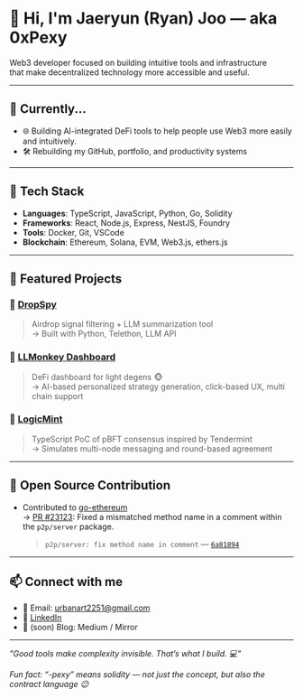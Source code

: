# 👋 Hi, I'm Jaeryun (Ryan) Joo — aka **0xPexy**

Web3 developer focused on building intuitive tools and infrastructure  
that make decentralized technology more accessible and useful.

---

## 🌱 Currently...

- 🌐 Building AI-integrated DeFi tools to help people use Web3 more easily and intuitively.
- 🛠 Rebuilding my GitHub, portfolio, and productivity systems

---

## 🧠 Tech Stack

- **Languages**: TypeScript, JavaScript, Python, Go, Solidity
- **Frameworks**: React, Node.js, Express, NestJS, Foundry
- **Tools**: Docker, Git, VSCode
- **Blockchain**: Ethereum, Solana, EVM, Web3.js, ethers.js

---

## 📂 Featured Projects

### 🔹 [DropSpy](https://github.com/0xPexy/dropspy)
> Airdrop signal filtering + LLM summarization tool  
→ Built with Python, Telethon, LLM API

### 🔸 [LLMonkey Dashboard](https://github.com/0xPexy/llmonkey-dashboard)
> DeFi dashboard for light degens 🐵  
→ AI-based personalized strategy generation, click-based UX, multi chain support

### 🔸 [LogicMint](https://github.com/0xPexy/logicmint)
> TypeScript PoC of pBFT consensus inspired by Tendermint  
→ Simulates multi-node messaging and round-based agreement

---

## 🧩 Open Source Contribution

- Contributed to [go-ethereum](https://github.com/ethereum/go-ethereum)  
  → [PR #23123](https://github.com/ethereum/go-ethereum/pull/23123): Fixed a mismatched method name in a comment within the `p2p/server` package.  
  > `p2p/server: fix method name in comment` — [`6a81894`](https://github.com/ethereum/go-ethereum/commit/6a81894c2a3582fd205ba2c2be062542b22d03c4)

---

## 📫 Connect with me

- 📧 Email: urbanart2251@gmail.com
- 💼 [LinkedIn](https://www.linkedin.com/in/jaeryun-joo)
- 📝 (soon) Blog: Medium / Mirror

---

_"Good tools make complexity invisible. That’s what I build. 💻"_

_Fun fact: “-pexy” means solidity — not just the concept, but also the contract language 😉_

